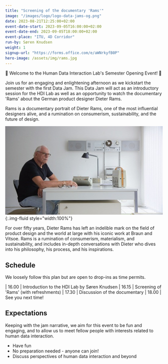 ```yaml
---
title: "Screening of the documentary 'Rams'"
image: "/images/logo/logo-data-jams-og.png"
date: 2023-08-21T12:25:00+02:00
event-date-start: 2023-09-05T16:00:00+02:00
event-date-end: 2023-09-05T18:00:00+02:00
event-place: "ITU, 4D Corridor"
run-by: Søren Knudsen
weight: 1
signup-url: "https://forms.office.com/e/aWNrkyfB0P"
hero-image: /assets/img/rams.jpg
---
```


📣 Welcome to the Human Data Interaction Lab's Semester Opening Event! 📅

Join us for an engaging and enlightening afternoon as we kickstart the semester with the first Data Jam. This Data Jam will act as an introductory session for the HDI Lab as well as an opportunity to watch the documentary 'Rams' about the German product designer Dieter Rams.

Rams is a documentary portrait of Dieter Rams, one of the most influential designers alive, and a rumination on consumerism, sustainability, and the future of design.

![Dieter Rams](/assets/img/rams.jpg){:.img-fluid style="width:100%"}

For over fifty years, Dieter Rams has left an indelible mark on the field of product design and the world at large with his iconic work at Braun and Vitsoe. Rams is a rumination of consumerism, materialism, and sustainability, and includes in-depth conversations with Dieter who dives into his philosophy, his process, and his inspirations.


## Schedule 

We loosely follow this plan but are open to drop-ins as time permits.  

| 16.00 | Introduction to the HDI Lab by Søren Knudsen
| 16.15 | Screening of 'Rams' (with refreshments)
| 17.30 | Discussion of the documentary
| 18.00 | See you next time!

## Expectations

Keeping with the jam narrative, we aim for this event to be fun and engaging, and to allow us to meet fellow people with interests related to human data interaction.

* Have fun 
* No preparation needed - anyone can join!
* Discuss perspectives of human data interaction and beyond 

